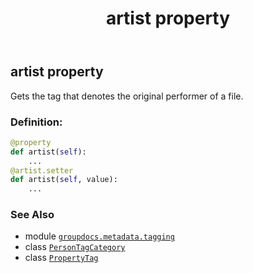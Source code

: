 ﻿---
title: artist property
second_title: GroupDocs.Metadata for Python via .NET API References
description: 
type: docs
url: /python-net/groupdocs.metadata.tagging/persontagcategory/artist/
is_root: false
weight: 30
---

## artist property


Gets the tag that denotes the original performer of a file.
### Definition:
```python
@property
def artist(self):
    ...
@artist.setter
def artist(self, value):
    ...
```

### See Also
* module [`groupdocs.metadata.tagging`](../../)
* class [`PersonTagCategory`](/metadata/python-net/groupdocs.metadata.tagging/persontagcategory)
* class [`PropertyTag`](/metadata/python-net/groupdocs.metadata.tagging/propertytag)
